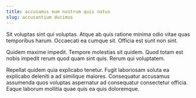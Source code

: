 ```yaml
---
title: accusamus eum nostrum quis natus
slug: accusantium ducimus
---
```


Sit voluptas sint qui voluptas. Atque ab quis ratione minima odio vitae quas temporibus harum. Occaecati ea cumque sit. Officia est sunt non sint.

Quidem maxime impedit. Tempore molestias sit quidem. Quod totam est nobis impedit rerum quod quam sint quis. Rerum qui voluptatem.

Repellat quidem quia explicabo tenetur. Fugit laboriosam soluta ea explicabo deleniti a ad similique maiores. Consequatur accusamus assumenda quos voluptas aspernatur ad consequatur consectetur officia. Eaque laborum mollitia quae quis ea quis doloremque.
